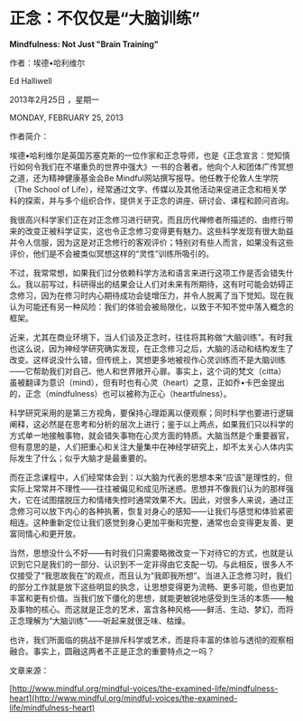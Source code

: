 # 正念：不仅仅是“大脑训练”

**Mindfulness: Not Just "Brain Training"**

作者：埃德•哈利维尔

Ed Halliwell

2013年2月25日 ，星期一

MONDAY, FEBRUARY 25, 2013

作者简介：

埃德•哈利维尔是英国苏塞克斯的一位作家和正念导师，也是《正念宣言：觉知慎行如何令我们在不堪重负的世界中强大》一书的合著者。他向个人和团体广传冥想之道，还为精神健康基金会Be Mindful网站撰写报导。他任教于伦敦人生学院（The School of Life），经常通过文字、传媒以及其他活动来促进正念和相关学科的探索，并与多个组织合作，提供关于正念的讲座、研讨会、课程和顾问咨询。

我很高兴科学家们正在对正念修习进行研究，而且历代禅修者所描述的、由修行带来的改变正被科学证实，这也令正念修习变得更有魅力。这些科学发现有很大助益并令人信服，因为这是对正念修行的客观评价；特别对有些人而言，如果没有这些评价，他们是不会被类似冥想这样的“灵性”训练所吸引的。

不过，我常常想，如果我们过分依赖科学方法和语言来进行这项工作是否会错失什么。我以前写过，科研得出的结果会让人们对未来有所期待，这有时可能会妨碍正念修习，因为在修习时内心期待成功会徒增压力，并令人脱离了当下觉知。现在我认为可能还有另一种风险：我们的体验会被局限化，以致于不知不觉中落入概念的框架。

近来，尤其在商业环境下，当人们谈及正念时，往往将其称做“大脑训练”。有时我也这么说，因为神经学研究确实发现，在正念修习之后，大脑的活动和结构发生了改变。这样说没什么错，但传统上，冥想更多地被视作心灵训练而不是大脑训练——它帮助我们对自己、他人和世界敞开心扉。事实上，这个词的梵文（citta）虽被翻译为意识（mind），但有时也有心灵（heart）之意，正如乔•卡巴金提出的，正念（mindfulness）也可以被称为正心（heartfulness）。

科学研究采用的是第三方视角，要保持心理距离以便观察；同时科学也要进行逻辑阐释，这必然是在思考和分析的层次上进行；鉴于以上两点，如果我们只以科学的方式单一地接触事物，就会错失事物在心灵方面的特质。大脑当然是个重要器官，但有意思的是，人们把重心和关注大量集中在神经学研究上，却不太关心人体内实际发生了什么；似乎大脑才是最重要的。

而在正念课程中，人们经常体会到：以大脑为代表的思想本来“应该”是理性的，但实际上常常并不理性——往往被偏见和成见所迷惑。思想并不像我们认为的那样强大，它在试图摆脱压力和情绪失控时通常效果不大。因此，对很多人来说，通过正念修习可以放下内心的各种执著，恢复对身心的感知——让我们与感觉和体验紧密相连。这种重新定位让我们感觉到身心更加平衡和完整，通常也会变得更友善、更富同情心和更开放。

当然，思想没什么不好——有时我们只需要略微改变一下对待它的方式，也就是认识到它只是我们的一部分、认识到不一定非得由它支配一切。与此相反，很多人不仅接受了“我思故我在”的观点，而且认为“我即我所想”。当进入正念修习时，我们的部分工作就是放下这些明显的执念，让思想变得更为流畅、更多可能，但也更加丰富和更有价值。当我们放下僵化的思想，就能更敏锐地感受到生活的本质——触及事物的核心。而这就是正念的艺术，富含各种风格——鲜活、生动、梦幻，而将正念理解为“大脑训练”——听起来就很乏味、枯燥。

也许，我们所面临的挑战不是排斥科学或艺术，而是将丰富的体验与透彻的观察相融合。事实上，圆融这两者不正是正念的重要特点之一吗？

文章来源：

[http://www.mindful.org/mindful-voices/the-examined-life/mindfulness-heart](http://www.mindful.org/mindful-voices/the-examined-life/mindfulness-heart)

